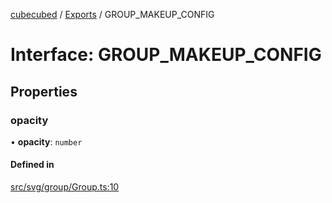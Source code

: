 [cubecubed](/reference/README.md) / [Exports](/reference/modules.md) / GROUP\_MAKEUP\_CONFIG

# Interface: GROUP\_MAKEUP\_CONFIG

## Properties

### opacity

• **opacity**: `number`

#### Defined in

[src/svg/group/Group.ts:10](https://github.com/imaphatduc/cubecubed/blob/1d9e38f/src/svg/group/Group.ts#L10)
